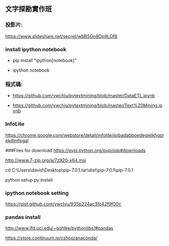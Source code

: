 ## 文字探勘實作班

### 投影片:
https://www.slideshare.net/secret/wbBSOn8Dp9LOf8


### install ipython notebook
- pip install "ipython[notebook]"

- ipython notebook

### 程式碼:
- https://github.com/ywchiu/pytextmining/blob/master/DataETL.ipynb

- https://github.com/ywchiu/pytextmining/blob/master/Text%20Mining.ipynb


### InfoLite
https://chrome.google.com/webstore/detail/infolite/ipjbadabbpedegielkhgpiekdlmfpgal


###Files for download
https://pypi.python.org/pypi/pip#downloads

http://www.7-zip.org/a/7z920-x64.msi

cd C:\Users\david\Desktop\pip-7.0.1.tar\dist\pip-7.0.1\pip-7.0.1

python setup.py install 

### ipython notebook setting
https://gist.github.com/ywchiu/935b224ac3fc42f9f00c


### pandas install
http://www.lfd.uci.edu/~gohlke/pythonlibs/#pandas

https://store.continuum.io/cshop/anaconda/
